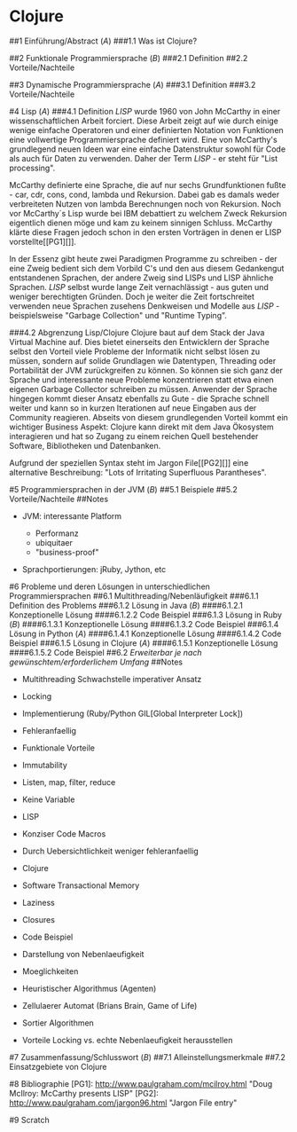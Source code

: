 # Clojure

##1 Einführung/Abstract (_A_)
###1.1 Was ist Clojure?


##2 Funktionale Programmiersprache (_B_)
###2.1 Definition
##2.2 Vorteile/Nachteile

##3 Dynamische Programmiersprache (_A_)
###3.1 Definition
###3.2 Vorteile/Nachteile

#4 Lisp (_A_)
###4.1 Definition
*LISP* wurde 1960 von John McCarthy in einer wissenschaftlichen Arbeit
forciert. Diese Arbeit zeigt auf wie durch einige wenige einfache Operatoren
und einer definierten Notation von Funktionen eine vollwertige
Programmiersprache definiert wird.  Eine von McCarthy's grundlegend neuen Ideen
war eine einfache Datenstruktur sowohl für Code als auch für Daten zu
verwenden. Daher der Term *LISP* - er steht für "List processing". 

McCarthy definierte eine Sprache, die auf nur sechs Grundfunktionen fußte - car,
cdr, cons, cond, lambda und Rekursion. Dabei gab es damals weder verbreiteten
Nutzen von lambda Berechnungen noch von Rekursion. Noch vor McCarthy´s Lisp
wurde bei IBM debattiert zu welchem Zweck Rekursion eigentlich dienen möge und
kam zu keinem sinnigen Schluss. McCarthy klärte diese Fragen jedoch schon in den
ersten Vorträgen in denen er LISP vorstellte[[PG1][]].

In der Essenz gibt heute zwei Paradigmen Programme zu schreiben - der eine
Zweig bedient sich dem Vorbild C's und den aus diesem Gedankengut entstandenen
Sprachen, der andere Zweig sind LISPs und LISP ähnliche Sprachen.  *LISP*
selbst wurde lange Zeit vernachlässigt - aus guten und weniger berechtigten
Gründen. Doch je weiter die Zeit fortschreitet verwenden neue Sprachen zusehens
Denkweisen und Modelle aus *LISP* - beispielsweise "Garbage Collection" und
"Runtime Typing".


###4.2 Abgrenzung Lisp/Clojure
Clojure baut auf dem Stack der Java Virtual Machine auf. Dies bietet einerseits
den Entwicklern der Sprache selbst den Vorteil viele Probleme der Informatik
nicht selbst lösen zu müssen, sondern auf solide Grundlagen wie Datentypen,
Threading oder Portabilität der JVM zurückgreifen zu können. So können sie sich
ganz der Sprache und interessante neue Probleme konzentrieren statt etwa einen
eigenen Garbage Collector schreiben zu müssen. Anwender der Sprache hingegen
kommt dieser Ansatz ebenfalls zu Gute - die Sprache schnell weiter und kann so
in kurzen Iterationen auf neue Eingaben aus der Community reagieren. Abseits von
diesem grundlegenden Vorteil kommt ein wichtiger Business Aspekt: Clojure kann
direkt mit dem Java Ökosystem interagieren und hat so Zugang zu einem reichen
Quell bestehender Software, Bibliotheken und Datenbanken.





































Aufgrund der speziellen Syntax steht im Jargon File[[PG2][]] eine alternative
Beschreibung: "Lots of Irritating Superfluous Parantheses".

#5 Programmiersprachen in der JVM (_B_)
##5.1 Beispiele
##5.2 Vorteile/Nachteile
##Notes
* JVM: interessante Platform
  * Performanz
  * ubiquitaer
  * "business-proof"

* Sprachportierungen: jRuby, Jython, etc

#6 Probleme und deren Lösungen in unterschiedlichen Programmiersprachen
##6.1 Multithreading/Nebenläufigkeit
###6.1.1 Definition des Problems
###6.1.2 Lösung in Java (_B_)
####6.1.2.1 Konzeptionelle Lösung
####6.1.2.2 Code Beispiel
###6.1.3 Lösung in Ruby (_B_)
####6.1.3.1 Konzeptionelle Lösung
####6.1.3.2 Code Beispiel
###6.1.4 Lösung in Python (_A_)
####6.1.4.1 Konzeptionelle Lösung
####6.1.4.2 Code Beispiel
###6.1.5 Lösung in Clojure (_A_)
####6.1.5.1 Konzeptionelle Lösung
####6.1.5.2 Code Beispiel
##6.2 *Erweiterbar je nach gewünschtem/erforderlichem  Umfang*
##Notes

* Multithreading Schwachstelle imperativer Ansatz
 * Locking
 * Implementierung (Ruby/Python GIL[Global Interpreter Lock])
 * Fehleranfaellig

* Funktionale Vorteile
 * Immutability
 * Listen, map, filter, reduce 
 * Keine Variable

* LISP
 * Konziser Code Macros
  * Durch Uebersichtlichkeit weniger fehleranfaellig

* Clojure
 * Software Transactional Memory
 * Laziness
 * Closures


* Code Beispiel
 * Darstellung von Nebenlaeufigkeit
 * Moeglichkeiten
  * Heuristischer Algorithmus (Agenten)
  * Zellulaerer Automat (Brians Brain, Game of Life)
  * Sortier Algorithmen
 * Vorteile Locking vs. echte Nebenlaeufigkeit herausstellen


#7 Zusammenfassung/Schlusswort (_B_)
##7.1 Alleinstellungsmerkmale
##7.2 Einsatzgebiete von Clojure

#8 Bibliographie
[PG1]: http://www.paulgraham.com/mcilroy.html "Doug McIlroy: McCarthy presents LISP"
[PG2]: http://www.paulgraham.com/jargon96.html "Jargon File entry"


#9 Scratch
